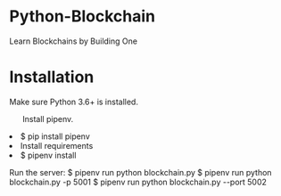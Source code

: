 # Python-Blockchain
Learn Blockchains by Building One

# Installation

Make sure Python 3.6+ is installed.
<ul>Install pipenv.</ul>
<li>$ pip install pipenv</li>
<li>Install requirements</li>
<li>$ pipenv install </li>

Run the server:
$ pipenv run python blockchain.py
$ pipenv run python blockchain.py -p 5001
$ pipenv run python blockchain.py --port 5002
